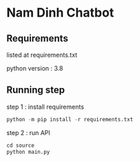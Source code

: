 # Nam Dinh Chatbot

## Requirements
listed at requirements.txt

python version : 3.8

## Running step

step 1 : install requirements

```python
python -m pip install -r requirements.txt
```

step 2 : run API

```python
cd source
python main.py
```